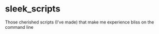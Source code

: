 sleek_scripts
=============

Those cherished scripts (I've made) that make me experience bliss on the command line